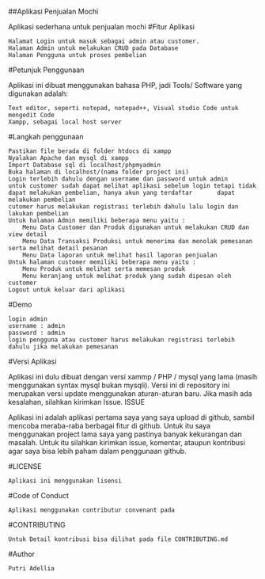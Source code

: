 ##Aplikasi Penjualan Mochi

Aplikasi sederhana untuk penjualan mochi
#Fitur Aplikasi

    Halamat Login untuk masuk sebagai admin atau customer.
    Halaman Admin untuk melakukan CRUD pada Database
    Halaman Pengguna untuk proses pembelian

#Petunjuk Penggunaan

Aplikasi ini dibuat menggunakan bahasa PHP, jadi Tools/ Software yang digunakan adalah:

    Text editor, seperti notepad, notepad++, Visual studio Code untuk mengedit Code
    Xampp, sebagai local host server

#Langkah penggunaan

    Pastikan file berada di folder htdocs di xampp
    Nyalakan Apache dan mysql di xampp
    Import Database sql di localhost/phpmyadmin
    Buka halaman di localhost/(nama folder project ini)
    Login terlebih dahulu dengan username dan password untuk admin
    untuk customer sudah dapat melihat aplikasi sebelum login tetapi tidak dapat melakukan pembelian, hanya akun yang terdaftar       dapat melakukan pembelian
    cutomer harus melakukan registrasi terlebih dahulu lalu login dan lakukan pembelian
    Untuk halaman Admin memiliki beberapa menu yaitu :
        Menu Data Customer dan Produk digunakan untuk melakukan CRUD dan view detail
        Menu Data Transaksi Produksi untuk menerima dan menolak pemesanan serta melihat detail pesanan
        Menu Data laporan untuk melihat hasil laporan penjualan
    Untuk halaman customer memiliki beberapa menu yaitu :
        Menu Produk untuk melihat serta memesan produk
        Menu keranjang untuk melihat produk yang sudah dipesan oleh customer
    Logout untuk keluar dari aplikasi

#Demo

    login admin
    username : admin
    password : admin
    login pengguna atau customer harus melakukan registrasi terlebih dahulu jika melakukan pemesanan

#Versi Aplikasi

Aplikasi ini dulu dibuat dengan versi xammp / PHP / mysql yang lama (masih menggunakan syntax mysql bukan mysqli). Versi ini di repository ini merupakan versi update menggunakan aturan-aturan baru. Jika masih ada kesalahan, silahkan kirimkan Issue.
ISSUE

Aplikasi ini adalah aplikasi pertama saya yang saya upload di github, sambil mencoba meraba-raba berbagai fitur di github. Untuk itu saya menggunakan project lama saya yang pastinya banyak kekurangan dan masalah. Untuk itu silahkan kirimkan issue, komentar, ataupun kontribusi agar saya bisa lebih paham dalam penggunaan github.

#LICENSE

    Aplikasi ini menggunakan lisensi 

#Code of Conduct
   
    Aplikasi menggunakan contributur convenant pada

#CONTRIBUTING

    Untuk Detail kontribusi bisa dilihat pada file CONTRIBUTING.md

#Author

    Putri Adellia
